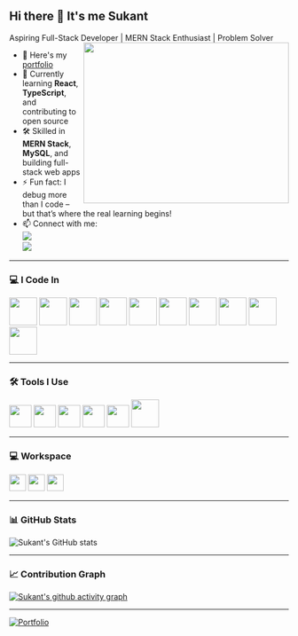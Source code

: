 ## Hi there 👋 It's me Sukant

Aspiring Full-Stack Developer | MERN Stack Enthusiast | Problem Solver  
<img align="right" width="370" height="290" src="https://i.pinimg.com/originals/47/f0/34/47f0342cec72b800463bf003eac1257e.gif">

- 🔭 Here's my [portfolio](https://sukant-k.web.app/)  
- 🌱 Currently learning **React**, **TypeScript**, and contributing to open source  
- 🛠 Skilled in **MERN Stack**, **MySQL**, and building full-stack web apps  
- ⚡ Fun fact: I debug more than I code – but that’s where the real learning begins!
- 📫 Connect with me:  
  [<img src="https://img.shields.io/badge/LinkedIn-0077B5?style=for-the-badge&logo=linkedin&logoColor=white" />](https://www.linkedin.com/in/sukant2004/)  
  [<img src="https://img.shields.io/badge/Portfolio-222222?style=for-the-badge&logo=firefox&logoColor=white" />](https://sukant-k.web.app/)

---

### 💻 I Code In

<p>
  <img height="50" src="https://img.icons8.com/color/48/000000/javascript.png"/>
  <img height="50" src="https://img.icons8.com/color/48/000000/react-native.png"/>
  <img height="50" src="https://img.icons8.com/color/48/000000/nodejs.png"/>
  <img height="50" src="https://img.icons8.com/color/48/000000/express.png"/>
  <img height="50" src="https://img.icons8.com/color/48/000000/mongodb.png"/>
  <img height="50" src="https://img.icons8.com/color/48/000000/mysql-logo.png"/>
  <img height="50" src="https://img.icons8.com/color/48/000000/google-firebase-console.png"/>
  <img height="50" src="https://img.icons8.com/color/48/000000/html-5.png"/>
  <img height="50" src="https://img.icons8.com/color/48/000000/css3.png"/>
  <img height="50" src="https://img.icons8.com/color/48/000000/tailwind_css.png"/>
</p>


---

### 🛠️ Tools I Use

<p>
  <img height="40" src="https://img.icons8.com/color/48/000000/visual-studio-code-2019.png"/>
  <img height="40" src="https://img.icons8.com/color/48/000000/postman.png"/>
  <img height="40" src="https://img.icons8.com/color/48/000000/git.png"/>
  <img height="40" src="https://img.icons8.com/ios-filled/50/000000/github.png"/>
  <img height="40" src="https://img.icons8.com/color/48/000000/firebase.png"/>
   <img height="50" src="https://img.shields.io/badge/Netlify-00C7B7?style=for-the-badge&logo=netlify&logoColor=white"/>
</p>



---

### 💻 Workspace

<img height="30" src="https://img.shields.io/badge/Windows-11-0078D6?style=for-the-badge&logo=windows&logoColor=white"/>
<img height="30" src="https://img.shields.io/badge/Visual_Studio_Code-007ACC?style=for-the-badge&logo=visual-studio-code&logoColor=white"/>
<img height="30" src="https://img.shields.io/badge/NVIDIA-GTX1650-76B900?style=for-the-badge&logo=nvidia&logoColor=white"/>

---

### 📊 GitHub Stats

![Sukant's GitHub stats](https://github-readme-stats.vercel.app/api?username=sukant-git&theme=tokyonight&show_icons=true&hide_title=true)

---

### 📈 Contribution Graph

[![Sukant's github activity graph](https://github-readme-activity-graph.vercel.app/graph?username=sukant-git&bg_color=000000&color=00ff99&line=00ffff&point=ffffff&area=true&hide_border=true)](https://github.com/ashutosh00710/github-readme-activity-graph)

---



[![Portfolio](https://github-readme-stats.vercel.app/api/pin/?username=sukant-git&repo=polished-mern-folio&theme=tokyonight)](https://github.com/sukant-git/polished-mern-folio)
